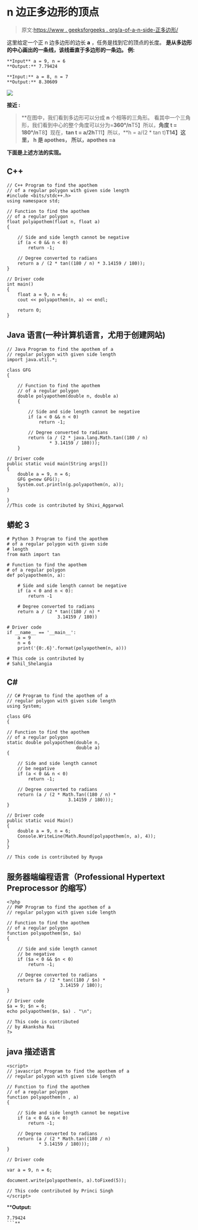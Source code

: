 # n 边正多边形的顶点

> 原文:[https://www . geeksforgeeks . org/a-of-a-n-side-正多边形/](https://www.geeksforgeeks.org/apothem-of-a-n-sided-regular-polygon/)

这里给定一个正 n 边多边形的边长 **a** ，任务是找到它的顶点的长度。
**是从多边形的中心画出的一条线，该线垂直于多边形的一条边。
**例:**** 

```
**Input** a = 9, n = 6
**Output:** 7.79424

**Input:** a = 8, n = 7
**Output:** 8.30609
```

**![](img/704de63795f98ef347c0d622cca7be92.png)**

****接近** :** 

> **在图中，我们看到多边形可以分成 **n** 个相等的三角形。
> 看其中一个三角形，我们看到中心的整个角度可以分为=**360°/n**T5】所以，**角度 t = 180°/n**T8】现在，**tan t = a/2h**T11】所以，**h = a/(2 * tan t)**T14】这里， **h** 是 apothes，
> 所以，apothes =**a****

**下面是上述方法的实现。** 

## **C++**

```
// C++ Program to find the apothem
// of a regular polygon with given side length
#include <bits/stdc++.h>
using namespace std;

// Function to find the apothem
// of a regular polygon
float polyapothem(float n, float a)
{

    // Side and side length cannot be negative
    if (a < 0 && n < 0)
        return -1;

    // Degree converted to radians
    return a / (2 * tan((180 / n) * 3.14159 / 180));
}

// Driver code
int main()
{
    float a = 9, n = 6;
    cout << polyapothem(n, a) << endl;

    return 0;
}
```

## **Java 语言(一种计算机语言，尤用于创建网站)**

```
// Java Program to find the apothem of a
// regular polygon with given side length
import java.util.*;

class GFG
{

    // Function to find the apothem
    // of a regular polygon
    double polyapothem(double n, double a)
    {

        // Side and side length cannot be negative
        if (a < 0 && n < 0)
            return -1;

        // Degree converted to radians
        return (a / (2 * java.lang.Math.tan((180 / n)
                * 3.14159 / 180)));
    }

// Driver code
public static void main(String args[])
{
    double a = 9, n = 6;
    GFG g=new GFG();
    System.out.println(g.polyapothem(n, a));
}

}
//This code is contributed by Shivi_Aggarwal
```

## **蟒蛇 3**

```
# Python 3 Program to find the apothem
# of a regular polygon with given side
# length
from math import tan

# Function to find the apothem
# of a regular polygon
def polyapothem(n, a):

    # Side and side length cannot be negative
    if (a < 0 and n < 0):
        return -1

    # Degree converted to radians
    return a / (2 * tan((180 / n) *
                   3.14159 / 180))

# Driver code
if __name__ == '__main__':
    a = 9
    n = 6
    print('{0:.6}'.format(polyapothem(n, a)))

# This code is contributed by
# Sahil_Shelangia
```

## **C#**

```
// C# Program to find the apothem of a
// regular polygon with given side length
using System;

class GFG
{

// Function to find the apothem
// of a regular polygon
static double polyapothem(double n,
                          double a)
{

    // Side and side length cannot
    // be negative
    if (a < 0 && n < 0)
        return -1;

    // Degree converted to radians
    return (a / (2 * Math.Tan((180 / n) *
                       3.14159 / 180)));
}

// Driver code
public static void Main()
{
    double a = 9, n = 6;
    Console.WriteLine(Math.Round(polyapothem(n, a), 4));
}
}

// This code is contributed by Ryuga
```

## **服务器端编程语言（Professional Hypertext Preprocessor 的缩写）**

```
<?php
// PHP Program to find the apothem of a
// regular polygon with given side length

// Function to find the apothem
// of a regular polygon
function polyapothem($n, $a)
{

    // Side and side length cannot
    // be negative
    if ($a < 0 && $n < 0)
        return -1;

    // Degree converted to radians
    return $a / (2 * tan((180 / $n) *
                    3.14159 / 180));
}

// Driver code
$a = 9; $n = 6;
echo polyapothem($n, $a) . "\n";

// This code is contributed
// by Akanksha Rai
?>
```

## **java 描述语言**

```
<script>
// javascript Program to find the apothem of a
// regular polygon with given side length

// Function to find the apothem
// of a regular polygon
function polyapothem(n , a)
{

    // Side and side length cannot be negative
    if (a < 0 && n < 0)
        return -1;

    // Degree converted to radians
    return (a / (2 * Math.tan((180 / n)
            * 3.14159 / 180)));
}

// Driver code

var a = 9, n = 6;

document.write(polyapothem(n, a).toFixed(5));

// This code contributed by Princi Singh
</script>
```

****Output:** 

```
7.79424
```**